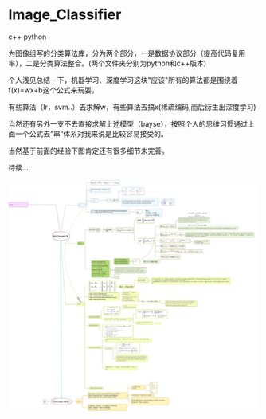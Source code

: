 # Image_Classifier
c++ python

为图像组写的分类算法库，分为两个部分，一是数据协议部分（提高代码复用率），二是分类算法整合。(两个文件夹分别为python和c++版本)

个人浅见总结一下，机器学习、深度学习这块"应该"所有的算法都是围绕着f(x)=wx+b这个公式来玩耍，

有些算法（lr，svm..）去求解w，有些算法去搞x(稀疏编码,而后衍生出深度学习)

当然还有另外一支不去直接求解上述模型（bayse），按照个人的思维习惯通过上面一个公式去“串”体系对我来说是比较容易接受的。

当然基于前面的经验下图肯定还有很多细节未完善。

待续....

![image](https://github.com/DvHuang/Image_Classifier/blob/7d900b6396e2f32d45fa5def941886eeedcdc2dd/%E6%80%BB%E7%BB%93.jpeg)
